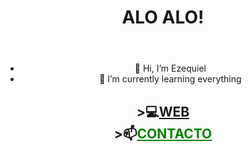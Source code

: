 <center><div>
<header><h1>ALO ALO!</h1></header>


 - 👋 Hi, I’m Ezequiel
- 🌱 I’m currently learning everything

 
 
 

<div text-align=center>
 <nav> <h2>>💻<a align=left href="http://drekert.com">WEB</a> <br> >📫<a align=left href="mailto:ezequielmatiasb@hotmail.com" style="color:green">CONTACTO</a>
  </h2></div>
 </div>
 </center>
